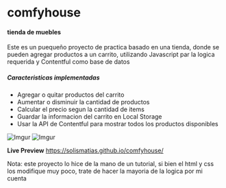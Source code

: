 # comfyhouse

#### tienda de muebles

Este es un puequeño proyecto de practica basado en una tienda, donde se pueden agregar productos a un carrito, utilizando Javascript par la logica requerida y Contentful como base de datos


##### Caracteristicas implementadas
- Agregar o quitar productos del carrito
- Aumentar o disminuir la cantidad de productos
- Calcular el precio segun la cantidad de items
- Guardar la informacion del carrito en Local Storage
- Usar la API de Contentful para mostrar todos los productos disponibles

![Imgur](https://imgur.com/FJ3L1LH.png)
![Imgur](https://imgur.com/GbzIdem.png)

**Live Preview**
https://solismatias.github.io/comfyhouse/

Nota: este proyecto lo hice de la mano de un tutorial, si bien el html y css los modifique muy poco, trate de hacer la mayoria de la logica por mi cuenta 
